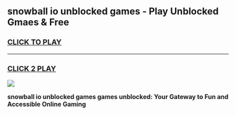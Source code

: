 
## snowball io unblocked games - Play Unblocked Gmaes & Free
<h3>
<a href="https://news.freeplayer.one?title=snowball_io_unblocked_games&ref=16F">CLICK TO PLAY</a></h3>
<hr>

<h3>
<a href="https://news.freeplayer.one?title=snowball_io_unblocked_games&ref=16F">CLICK 2 PLAY</a>
  
</h3>

<a href="https://news.freeplayer.one?title=snowball_io_unblocked_games&ref=16F/"><img src="https://clearcache.store/games.png"></a>


**snowball io unblocked games games unblocked: Your Gateway to Fun and Accessible Online Gaming**
